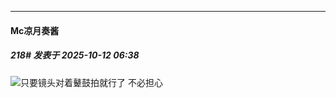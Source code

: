 ﻿
*****

####  Mc凉月奏酱  
##### 218#       发表于 2025-10-12 06:38

<img src="https://static.stage1st.com/image/smiley/face2017/037.png" referrerpolicy="no-referrer">只要镜头对着鼙鼓拍就行了 不必担心

